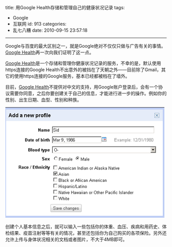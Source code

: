 title: 用Google Health存储和管理自己的健康状况记录
tags:
  - Google
  - 互联网
id: 913
categories:
  - 乱七八糟
date: 2010-09-15 23:57:18
---

Google与百度的最大区别之一，就是Google绝对不仅仅只做与广告有关的事情。[Google Health](https://health.google.com)再一次向我们证明了这一点。

[Google Health](https://health.google.com)是一个存储和管理你健康状况记录的服务，不幸的是，默认使用https连接的Google Health不出意外的被挡在了天朝之外——目前除了Gmail，其它的使用https连接的Google服务，基本已经都被档在了墙外。<!--more-->

目前，[Google Health](https://health.google.com)不提供对中文的支持，用Google账户登录后，会有一个协议需要你同意，之后你要创建关于自己的信息，才能进行进一步的操作。例如你的性别、出生日期、血型、性别和种族。

[![Google Health add new profile](/upfile/2010/09/google-health-add-new-profile.png "google-health-add-new-profile")](/upfile/2010/09/google-health-add-new-profile.png)

创建个人基本信息之后，就可以输入一些包括你的体重、血压、疾病和用药史、体检结果、疫苗注射等等有关的情况，甚至还包括你为自己购买的各项保险。另外还允许上传与身体状况相关的文档或者图片，不大于4MB即可。